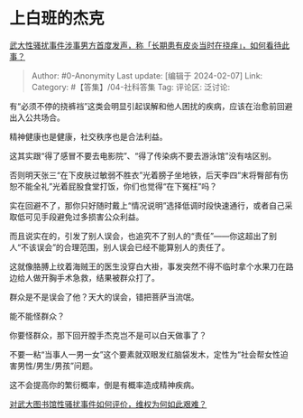 # 上白班的杰克
[武大性骚扰事件涉事男方首度发声，称「长期患有皮炎当时在挠痒」，如何看待此事？](https://www.zhihu.com/question/642843957/answer/3390201969)

> Author: #0-Anonymity
> Last update: [编辑于 2024-02-07]
> Link:
> Category:  #【答集】/04-社科答集 
> Tag:
> 评论区:
> 泛讨论:

有“必须不停的挠裤裆”这类会明显引起误解和他人困扰的疾病，应该在治愈前回避出入公共场合。

精神健康也是健康，社交秩序也是合法利益。

这其实跟“得了感冒不要去电影院”、“得了传染病不要去游泳馆”没有啥区别。

否则明天张三“在下皮肤过敏弱不胜衣”光着膀子坐地铁，后天李四“末将臀部有伤恕不能全礼”光着屁股食堂打饭，你们也觉得“在下冤枉”吗？

实在回避不了，那你只好随时戴上“情况说明”选择低调时段快速通行，或者自己采取低可见手段避免过多损害公众利益。

而且说实在的，引发了别人误会，也追究不了别人的“责任”——你这超出了别人“不该误会”的合理范围，别人误会已经不能算别人的责任了。

这就像胳膊上纹着海贼王的医生没穿白大褂，事发突然不得不临时拿个水果刀在路边给人做开胸手术急救，结果被群众打了。

群众是不是误会了他？天大的误会，错把菩萨当流氓。

能不能怪群众？

你要怪群众，那下回开膛手杰克岂不是可以白天做事了？

不要一粘“当事人一男一女”这个要素就双眼发红脑袋发木，定性为“社会帮女性迫害男性/男生/男孩”问题。

这不会提高你的繁衍概率，倒是有概率造成精神疾病。

[对武大图书馆性骚扰事件如何评价，维权为何如此艰难？​](https://www.zhihu.com/question/625687555/answer/3247068566?utm_psn=1738670911891443712)
